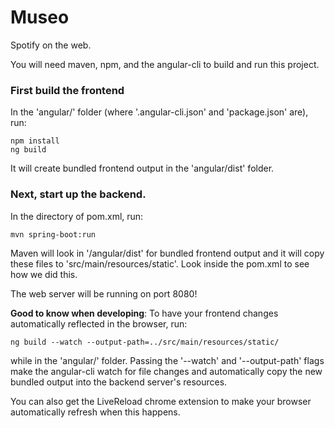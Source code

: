 # Museo

Spotify on the web.

You will need maven, npm, and the angular-cli to build and run this project.


### First build the frontend
In the 'angular/' folder (where '.angular-cli.json' and 'package.json' are), run:

```
npm install
ng build
```

It will create bundled frontend output in the 'angular/dist' folder.


### Next, start up the backend.
In the directory of pom.xml, run:

```
mvn spring-boot:run
```

Maven will look in '/angular/dist' for bundled frontend output and it will copy these files to 'src/main/resources/static'. Look inside the pom.xml to see how we did this.

The web server will be running on port 8080!




**Good to know when developing**: To have your frontend changes automatically reflected in the browser, run:

```
ng build --watch --output-path=../src/main/resources/static/
```

while in the 'angular/' folder. Passing the '--watch' and '--output-path' flags make the angular-cli watch for file changes and automatically copy the new bundled output into the backend server's resources.

You can also get the LiveReload chrome extension to make your browser automatically refresh when this happens.
